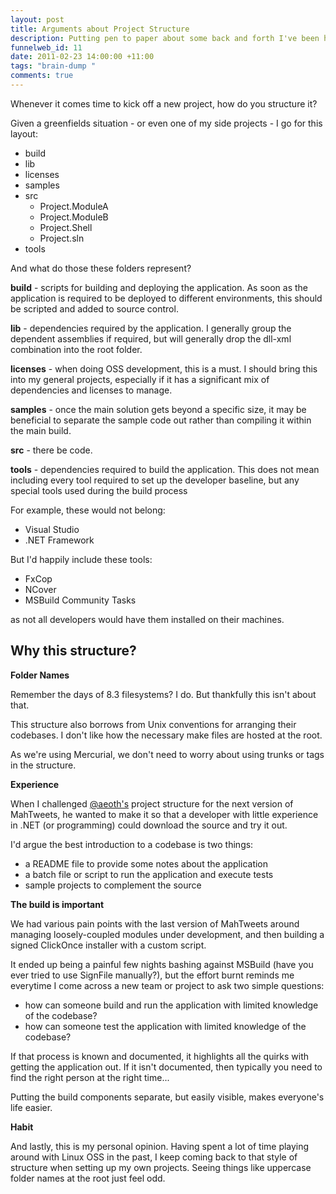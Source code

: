 ```yaml
--- 
layout: post
title: Arguments about Project Structure
description: Putting pen to paper about some back and forth I've been having over IM about the 'right' way to set up projects...
funnelweb_id: 11
date: 2011-02-23 14:00:00 +11:00
tags: "brain-dump "
comments: true
---
```

Whenever it comes time to kick off a new project, how do you structure it?

Given a greenfields situation - or even one of my side projects - I go for this layout:

 - build
 - lib
 - licenses
 - samples
 - src
   - Project.ModuleA
   - Project.ModuleB
   - Project.Shell
   - Project.sln
 - tools

And what do those these folders represent?

**build** - scripts for building and deploying the application. As soon as the application is required to be deployed to different environments, this should be scripted and added to source control.

**lib** - dependencies required by the application. I generally group the dependent assemblies if required, but will generally drop the dll-xml combination into the root folder.

**licenses** - when doing OSS development, this is a must. I should bring this into my general projects, especially if it has a significant mix of dependencies and licenses to manage.

**samples** - once the main solution gets beyond a specific size, it may be beneficial to separate the sample code out rather than compiling it within the main build.

**src** - there be code.

**tools** - dependencies required to build the application. This does not mean including every tool required to set up the developer baseline, but any special tools used during the build process

For example, these would not belong:

 - Visual Studio
 - .NET Framework

But I'd happily include these tools:

 - FxCop
 - NCover
 - MSBuild Community Tasks

as not all developers would have them installed on their machines.


Why this structure?
-----------

**Folder Names** 

Remember the days of 8.3 filesystems? I do. But thankfully this isn't about that.  

This structure also borrows from Unix conventions for arranging their codebases. I don't like how the necessary make files are hosted at the root.

As we're using Mercurial, we don't need to worry about using trunks or tags in the structure.

**Experience** 

When I challenged [@aeoth's][1] project structure for the next version of MahTweets, he wanted to make it so that a developer with little experience in .NET (or programming) could download the source and try it out.

I'd argue the best introduction to a codebase is two things:

 - a README file to provide some notes about the application
 - a batch file or script to run the application and execute tests
 - sample projects to complement the source
 
**The build is important**

We had various pain points with the last version of MahTweets around managing loosely-coupled modules under development, and then building a signed ClickOnce installer with a custom script.

It ended up being a painful few nights bashing against MSBuild (have you ever tried to use SignFile manually?), but the effort burnt reminds me everytime I come across a new team or project to ask two simple questions:

- how can someone build and run the application with limited knowledge of the codebase?
- how can someone test the application with limited knowledge of the codebase?

If that process is known and documented, it highlights all the quirks with getting the application out. If it isn't documented, then typically you need to find the right person at the right time...

Putting the build components separate, but easily visible, makes everyone's life easier.

**Habit**

And lastly, this is my personal opinion. Having spent a lot of time playing around with Linux OSS in the past, I keep coming back to that style of structure when setting up my own projects. Seeing things like uppercase folder names at the root just feel odd.

[1]: http://twitter.com/aeoth
